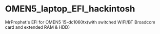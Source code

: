 # OMEN5_laptop_EFI_hackintosh
MrProphet's EFI for OMEN5 15-dc1060tx(with switched WIFI/BT Broadcom card and extended RAM &amp; HDD)
